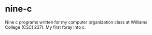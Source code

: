 # nine-c
Nine c programs written for my computer organization class at Williams College (CSCI 237). My first foray into c.

